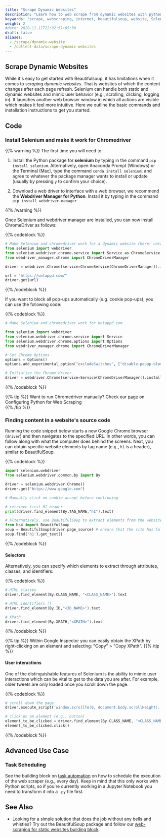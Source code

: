 ```yaml
---
title: "Scrape Dynamic Websites"
description: "Learn how to web scrape from dynamic websites with python. Install Selenium and make it work for Chromedriver without websites blocking you"
keywords: "scrape, webscraping, internet, beautifulsoup, website, Selenium, Chromedriver, chromedrive, dynamic website, data extraction"
weight: 2
#date: 2020-11-11T22:02:51+05:30
draft: false
aliases:
  - /scrape/dynamic-website
  - /collect-data/scrape-dynamic-websites
---
```


## Scrape Dynamic Websites

While it's easy to get started with Beautifulsoup, it has limitations when it comes to _scraping dynamic websites_. That is websites of which the content changes after each page refresh. Selenium can handle both static and dynamic websites and mimic user behavior (e.g., scrolling, clicking, logging in). It launches another web browser window in which all actions are visible which makes it feel more intuitive. Here we outline the basic commands and installation instructions to get you started.

## Code

### Install Selenium and make it work for Chromedriver

{{% warning %}}
The first time you will need to:

1. Install the Python package for **selenium** by typing in the command `pip install selenium`. Alternatively, open Anaconda Prompt (Windows) or the Terminal (Mac), type the command `conda install selenium`, and agree to whatever the package manager wants to install or update (usually by pressing `y` to confirm your choice).

2. Download a web driver to interface with a web browser, we recommend the **Webdriver Manager for Python**. Install it by typing in the command `pip install webdriver-manager`

{{% /warning %}}

Once Selenium and webdriver manager are installed, you can now install ChromeDriver as follows:

{{% codeblock %}}

```Python
# Make Selenium and chromedriver work for a dynamic website (here: untappd.com)
from selenium import webdriver
from selenium.webdriver.chrome.service import Service as ChromeService
from webdriver_manager.chrome import ChromeDriverManager

driver = webdriver.Chrome(service=ChromeService(ChromeDriverManager().install()))

url = "https://untappd.com/"
driver.get(url)

```

{{% /codeblock %}}

If you want to block all pop-ups automatically (e.g. cookie pop-ups), you can use the following code:

{{% codeblock %}}

```Python
# Make Selenium and chromedriver work for Untappd.com

from selenium import webdriver
from selenium.webdriver.chrome.service import Service
from selenium.webdriver.chrome.options import Options
from webdriver_manager.chrome import ChromeDriverManager

# Set Chrome Options
options = Options()
options.add_experimental_option("excludeSwitches", ["disable-popup-blocking"])

# Initialize the Chrome driver
driver = webdriver.Chrome(service=Service(ChromeDriverManager().install()), options=options)

```

{{% /codeblock %}}

{{% tip %}}
Want to run Chromedriver manually? Check our [page](https://tilburgsciencehub.com/topics/computer-setup/software-installation/python/configuring-python-for-webscraping/) on Configuring Python for Web Scraping  
{{% /tip %}}

### Finding content in a website's source code

Running the code snippet below starts a new Google Chrome browser (`driver`) and then navigates to the specified URL. In other words, you can follow along with what the computer does behind the screens. Next, you can obtain specific website elements by tag name (e.g., `h1` is a header), similar to BeautifulSoup.

{{% codeblock %}}

```Python
import selenium.webdriver
from selenium.webdriver.common.by import By

driver = selenium.webdriver.Chrome()
driver.get("https://www.google.com")

# Manually click on cookie accept before continuing

# retrieve first H1 header
print(driver.find_element(By.TAG_NAME,"h1").text)

# Alternatively, use BeautifulSoup to extract elements from the website's source code
from bs4 import BeautifulSoup
soup = BeautifulSoup(driver.page_source) # ensure that the site has fully been loaded
soup.find('h1').get_text()

```

{{% /codeblock %}}

#### Selectors

Alternatively, you can specify which elements to extract through attributes, classes, and identifiers:

{{% codeblock %}}

```Python
# HTML classes
driver.find_element(By.CLASS_NAME, "<CLASS_NAME>").text

# HTML identifiers ()
driver.find_element(By.ID,"<ID_NAME>").text

# XPath
driver.find_element(By.XPATH,"<XPATH>").text

```

{{% /codeblock %}}

{{% tip %}}
Within Google Inspector you can easily obtain the XPath by right-clicking on an element and selecting: "Copy" > "Copy XPath".
{{% /tip %}}

#### User interactions

One of the distinguishable features of Selenium is the ability to mimic user interactions which can be vital to get to the data you are after. For example, older tweets are only loaded once you scroll down the page.

{{% codeblock %}}

```Python
# scroll down the page
driver.execute_script('window.scrollTo(0, document.body.scrollHeight);')

# click on an element (e.g., button)
element_to_be_clicked = driver.find_element(By.CLASS_NAME, "<CLASS_NAME>").text
element_to_be_clicked.click()
```

{{% /codeblock %}}

## Advanced Use Case

### Task Scheduling

See the building block on [task automation](https://tilburgsciencehub.com/topics/automation/automation-tools/task-automation/task-scheduling/) on how to schedule the execution of the web scraper (e.g., every day). Keep in mind that this only works with Python scripts, so if you're currently working in a Jupyter Notebook you need to transform it into a `.py` file first.

## See Also

- Looking for a simple solution that does the job without any bells and whistles? Try out the BeautifulSoup package and follow our [web-scraping for static websites building block](/topics/collect-data/webscraping-apis/scrape-static-websites/).
